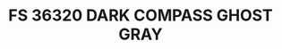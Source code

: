 ---
title: "FS 36320 DARK COMPASS GHOST GRAY"
price: "TBA"
desc: "Opis nije dostupan"
img_path: "/assets/img/A.MIG-0208.jpg"
brand: AMMO
available: true
cat: "acrylics"
subcat: "ACRYLIC PAINTS (17 mL)"
subsubcat: "SS"
---